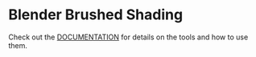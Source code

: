 # Blender Brushed Shading

Check out the [DOCUMENTATION](https://sharktacos.github.io/BrushedShading/) for details on the tools and how to use them.

